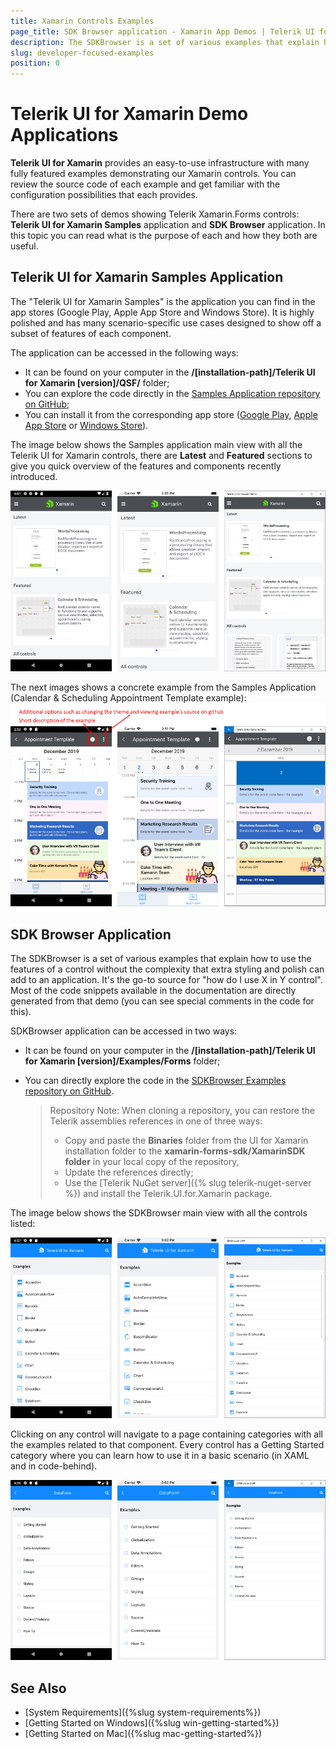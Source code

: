 ```yaml
---
title: Xamarin Controls Examples
page_title: SDK Browser application - Xamarin App Demos | Telerik UI for Xamarin
description: The SDKBrowser is a set of various examples that explain how to use the features of a control without the complexity that extra styling and polish can add to an application.
slug: developer-focused-examples
position: 0
---
```


# Telerik UI for Xamarin Demo Applications

**Telerik UI for Xamarin** provides an easy-to-use infrastructure with many fully featured examples demonstrating our Xamarin controls. You can review the source code of each example and get familiar with the configuration possibilities that each provides.

There are two sets of demos showing Telerik Xamarin.Forms controls: **Telerik UI for Xamarin Samples** application and **SDK Browser** application. In this topic you can read what is the purpose of each and how they both are useful.
	
## Telerik UI for Xamarin Samples Application

The "Telerik UI for Xamarin Samples" is the application you can find in the app stores (Google Play, Apple App Store and  Windows Store). It is highly polished and has many scenario-specific use cases designed to show off a subset of features of each component.

The application can be accessed in the following ways:

* It can be found on your computer in the **/[installation-path]/Telerik UI for Xamarin [version]/QSF/** folder;
* You can explore the code directly in the [Samples Application repository on GitHub](https://github.com/telerik/telerik-xamarin-forms-samples/tree/master/QSF);
* You can install it from the corresponding app store ([Google Play](https://play.google.com/store/apps/details?id=com.telerik.xamarin&hl=en), [Apple App Store](https://apps.apple.com/dm/app/telerik-ui-for-xamarin-examples/id1083924868) or [Windows Store](https://www.microsoft.com/en-us/p/telerik-ui-for-xamarin-demo/9pld1kn2tcxs)).

The image below shows the Samples application main view with all the Telerik UI for Xamarin controls, there are **Latest** and **Featured** sections to give you quick overview of the features and components recently introduced.

![](images/samplesapplication_0.png)

The next images shows a concrete example from the Samples Application (Calendar &amp; Scheduling Appointment Template example):
![](images/samplesapplication_1.png)

## SDK Browser Application

The SDKBrowser is a set of various examples that explain how to use the features of a control without the complexity that extra styling and polish can add to an application. It's the go-to source for "how do I use X in Y control". Most of the code snippets available in the documentation are directly generated from that demo (you can see special comments in the code for this).

SDKBrowser application can be accessed in two ways:

* It can be found on your computer in the **/[installation-path]/Telerik UI for Xamarin [version]/Examples/Forms** folder;
* You can directly explore the code in the [SDKBrowser Examples repository on GitHub](https://github.com/telerik/xamarin-forms-sdk/tree/master/XamarinSDK/SDKBrowser/SDKBrowser/Examples). 

	> Repository Note: When cloning a repository, you can restore the Telerik assemblies references in one of three ways:
	>* Copy and paste the **Binaries** folder from the UI for Xamarin installation folder to the **xamarin-forms-sdk/XamarinSDK folder** in your local copy of the repository, 
	>* Update the references directly;
	>* Use the [Telerik NuGet server]({% slug telerik-nuget-server %}) and install the Telerik.UI.for.Xamarin package.

The image below shows the SDKBrowser main view with all the controls listed:

![](images/sdkbrowser_0.png)

Clicking on any control will navigate to a page containing categories with all the examples related to that component. Every control has a Getting Started category where you can learn how to use it in a basic scenario (in XAML and in code-behind). 

![](images/sdkbrowser_1.png)

## See Also

- [System Requirements]({%slug system-requirements%})
- [Getting Started on Windows]({%slug win-getting-started%})
- [Getting Started on Mac]({%slug mac-getting-started%})
